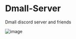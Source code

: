 # Dmall-Server
Dmall discord server and friends


![image](https://github.com/GMS0000/Dmall-Server/assets/165521787/73e35eb2-baac-44c8-891d-5a72eb494d4e)
